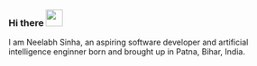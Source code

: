 ### Hi there <img src="https://raw.githubusercontent.com/MartinHeinz/MartinHeinz/master/wave.gif" width="30px">

I am Neelabh Sinha, an aspiring software developer and artificial intelligence enginner born and brought up in Patna, Bihar, India. 
<!--
**neelabhsinha/neelabhsinha** is a ✨ _special_ ✨ repository because its `README.md` (this file) appears on your GitHub profile.

Here are some ideas to get you started:

- 🔭 I’m currently working on ...
- 🌱 I’m currently learning ...
- 👯 I’m looking to collaborate on ...
- 🤔 I’m looking for help with ...
- 💬 Ask me about ...
- 📫 How to reach me: ...
- 😄 Pronouns: ...
- ⚡ Fun fact: ...
-->
